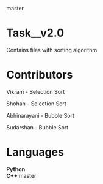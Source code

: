  master


# Task__v2.0
Contains files with sorting algorithm

# Contributors
Vikram - Selection Sort

Shohan - Selection Sort

Abhinarayani - Bubble Sort 

Sudarshan - Bubble Sort 

# Languages 
<b> Python </b> </br>
<b> C++ </b>
 master
